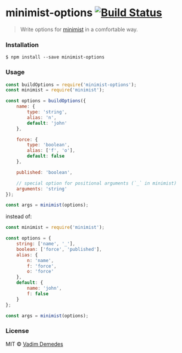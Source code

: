 # minimist-options [![Build Status](https://travis-ci.org/vadimdemedes/minimist-options.svg?branch=master)](https://travis-ci.org/vadimdemedes/minimist-options)

> Write options for [minimist](https://npmjs.org/package/minimist) in a comfortable way.

###  Installation

```
$ npm install --save minimist-options
```

###  Usage

```js
const buildOptions = require('minimist-options');
const minimist = require('minimist');

const options = buildOptions({
	name: {
		type: 'string',
		alias: 'n',
		default: 'john'
	},

	force: {
		type: 'boolean',
		alias: ['f', 'o'],
		default: false
	},

	published: 'boolean',

	// special option for positional arguments (`_` in minimist)
	arguments: 'string'
});

const args = minimist(options);
```

instead of:

```js
const minimist = require('minimist');

const options = {
	string: ['name', '_'],
	boolean: ['force', 'published'],
	alias: {
		n: 'name',
		f: 'force',
		o: 'force'
	},
	default: {
		name: 'john',
		f: false
	}
};

const args = minimist(options);
```

###  License

MIT © [Vadim Demedes](https://vadimdemedes.com)
